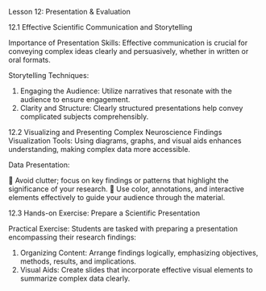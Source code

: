 Lesson 12: Presentation & Evaluation 

12.1 Effective Scientific Communication and Storytelling 

Importance of Presentation Skills: Effective communication is crucial for conveying complex 
ideas clearly and persuasively, whether in written or oral formats.

Storytelling Techniques: 

1. Engaging the Audience: Utilize narratives that resonate with the audience to ensure 
engagement. 
2. Clarity and Structure: Clearly structured presentations help convey complicated 
subjects comprehensibly.

12.2 Visualizing and Presenting Complex Neuroscience Findings 
Visualization Tools: Using diagrams, graphs, and visual aids enhances understanding, making 
complex data more accessible. 

Data Presentation: 

 Avoid clutter; focus on key findings or patterns that highlight the significance of your 
research. 
 Use color, annotations, and interactive elements effectively to guide your audience 
through the material. 

12.3 Hands-on Exercise: Prepare a Scientific Presentation 

Practical Exercise: Students are tasked with preparing a presentation encompassing their 
research findings: 

1. Organizing Content: Arrange findings logically, emphasizing objectives, methods, 
results, and implications. 
2. Visual Aids: Create slides that incorporate effective visual elements to summarize 
complex data clearly.
